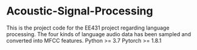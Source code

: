 # Acoustic-Signal-Processing
This is the project code for the EE431 project regarding language processing. The four kinds of language audio data has been sampled and converted into MFCC features.
Python >= 3.7
Pytorch >= 1.8.1

